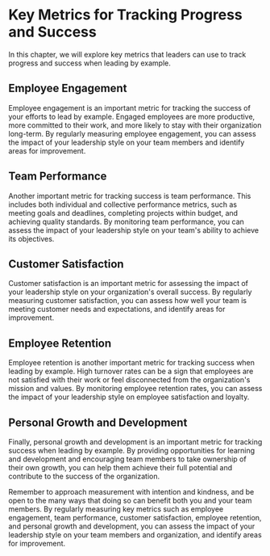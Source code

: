 Key Metrics for Tracking Progress and Success
===========================================================================

In this chapter, we will explore key metrics that leaders can use to track progress and success when leading by example.

Employee Engagement
-------------------

Employee engagement is an important metric for tracking the success of your efforts to lead by example. Engaged employees are more productive, more committed to their work, and more likely to stay with their organization long-term. By regularly measuring employee engagement, you can assess the impact of your leadership style on your team members and identify areas for improvement.

Team Performance
----------------

Another important metric for tracking success is team performance. This includes both individual and collective performance metrics, such as meeting goals and deadlines, completing projects within budget, and achieving quality standards. By monitoring team performance, you can assess the impact of your leadership style on your team's ability to achieve its objectives.

Customer Satisfaction
---------------------

Customer satisfaction is an important metric for assessing the impact of your leadership style on your organization's overall success. By regularly measuring customer satisfaction, you can assess how well your team is meeting customer needs and expectations, and identify areas for improvement.

Employee Retention
------------------

Employee retention is another important metric for tracking success when leading by example. High turnover rates can be a sign that employees are not satisfied with their work or feel disconnected from the organization's mission and values. By monitoring employee retention rates, you can assess the impact of your leadership style on employee satisfaction and loyalty.

Personal Growth and Development
-------------------------------

Finally, personal growth and development is an important metric for tracking success when leading by example. By providing opportunities for learning and development and encouraging team members to take ownership of their own growth, you can help them achieve their full potential and contribute to the success of the organization.

Remember to approach measurement with intention and kindness, and be open to the many ways that doing so can benefit both you and your team members. By regularly measuring key metrics such as employee engagement, team performance, customer satisfaction, employee retention, and personal growth and development, you can assess the impact of your leadership style on your team members and organization, and identify areas for improvement.
